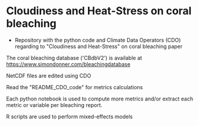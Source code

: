 # Cloudiness and Heat-Stress on coral bleaching

* Repository with the python code and Climate Data Operators (CDO) regarding to  "Cloudiness and Heat-Stress" on coral bleaching paper

The coral bleaching database ('CBdbV2') is available at https://www.simondonner.com/bleachingdatabase

NetCDF files are edited using CDO

Read the "README_CDO_code" for metrics calculations

Each python notebook is used to compute more metrics and/or extract each metric or variable per bleaching report.

R scripts are used to perform mixed-effects models 

